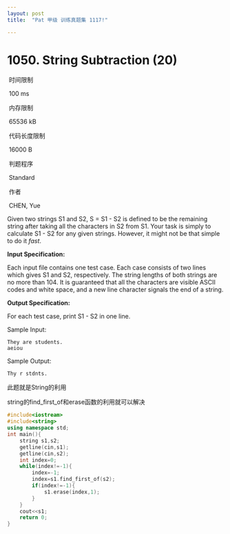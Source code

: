 ```yaml
---
layout: post
title:  "Pat 甲级 训练真题集 1117!"

---
```

# 1050. String Subtraction (20)

​    时间限制  

​    100 ms

​    内存限制  

​    65536 kB

​    代码长度限制  

​    16000 B

​      判题程序    

​      Standard    

​      作者    

​      CHEN, Yue

Given two strings S1 and S2, S = S1 - S2 is defined to be the remaining string after taking all the characters in S2 from S1.  Your task is simply to calculate S1 - S2 for any given strings.  However, it might not be that simple to do it *fast*.

**Input Specification:**

Each input file contains one test case.  Each case consists of two lines which gives S1 and S2, respectively.  The string lengths of both strings are no more than 104.  It is guaranteed that all the characters are visible ASCII codes and white space, and a new line character signals the end of a string.

**Output Specification:**

For each test case, print S1 - S2 in one line.  

Sample Input:

```
They are students.
aeiou

```

Sample Output:

```
Thy r stdnts.
```

此题就是String的利用

string的find_first_of和erase函数的利用就可以解决

```c++
#include<iostream>
#include<string>
using namespace std;
int main(){
	string s1,s2;
	getline(cin,s1);
	getline(cin,s2);
	int index=0;
	while(index!=-1){
		index=-1;
		index=s1.find_first_of(s2);
		if(index!=-1){
			s1.erase(index,1);
		}
	}
	cout<<s1;
	return 0;
}
```